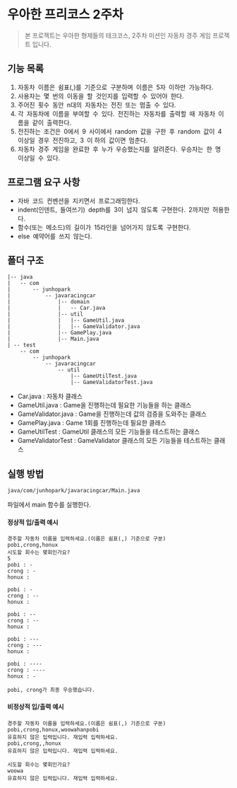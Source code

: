 # 우아한 프리코스 2주차
> 본 프로젝트는 우아한 형제들의 테크코스, 2주차 미션인 자동차 경주 게임 프로젝트 입니다.

## 기능 목록
1. 자동차 이름은 쉼표(,)를 기준으로 구분하며 이름은 5자 이하만 가능하다.
2. 사용자는 몇 번의 이동을 할 것인지를 입력할 수 있어야 한다. 
3. 주어진 횟수 동안 n대의 자동차는 전진 또는 멈출 수 있다. 
4. 각 자동차에 이름을 부여할 수 있다. 전진하는 자동차를 출력할 때 자동차 이름을 같이 출력한다. 
5. 전진하는 조건은 0에서 9 사이에서 random 값을 구한 후 random 값이 4 이상일 경우 전진하고, 3 이
하의 값이면 멈춘다. 
6. 자동차 경주 게임을 완료한 후 누가 우승했는지를 알려준다. 우승자는 한 명 이상일 수 있다.

## 프로그램 요구 사항
* 자바 코드 컨벤션을 지키면서 프로그래밍한다. 
* indent(인덴트, 들여쓰기) depth를 3이 넘지 않도록 구현한다. 2까지만 허용한다. 
* 함수(또는 메소드)의 길이가 15라인을 넘어가지 않도록 구현한다. 
* else 예약어를 쓰지 않는다. 

## 폴더 구조

```
|-- java
|   -- com
|       -- junhopark
|           -- javaracingcar
|               |-- domain
|               |   -- Car.java
|               |-- util
|               |   |-- GameUtil.java
|               |   |-- GameValidator.java
|               |-- GamePlay.java
|               |-- Main.java
| -- test
    -- com
        -- junhopark
            -- javaracingcar
                -- util
                    |-- GameUtilTest.java
                    |-- GameValidatorTest.java
```
* Car.java : 자동차 클래스
* GameUtil.java : Game을 진행하는데 필요한 기능들을 하는 클래스
* GameValidator.java : Game을 진행하는데 값의 검증을 도와주는 클래스
* GamePlay.java : Game 1회를 진행하는데 필요한 클래스
* GameUtilTest : GameUtil 클래스의 모든 기능들을 테스트하는 클래스
* GameValidatorTest : GameValidator 클래스의 모든 기능들을 테스트하는 클래스

## 실행 방법
```
java/com/junhopark/javaracingcar/Main.java
```
파일에서 main 함수를 실행한다. 

#### 정상적 입/출력 예시

```
경주할 자동차 이름을 입력하세요.(이름은 쉼표(,) 기준으로 구분)
pobi,crong,honux
시도할 회수는 몇회인가요?
5
pobi : -
crong : -
honux : 

pobi : -
crong : --
honux : 

pobi : --
crong : --
honux : 

pobi : ---
crong : ---
honux : 

pobi : ----
crong : ----
honux : -

pobi, crong가 최종 우승했습니다.
```
#### 비정상적 입/출력 예시

```
경주할 자동차 이름을 입력하세요.(이름은 쉼표(,) 기준으로 구분)
pobi,crong,honux,woowahanpobi
유효하지 않은 입력입니다. 재입력 입력하세요.
pobi,crong,,honux
유효하지 않은 입력입니다. 재입력 입력하세요.

시도할 회수는 몇회인가요?
woowa
유효하지 않은 입력입니다. 재입력 입력하세요.
```


